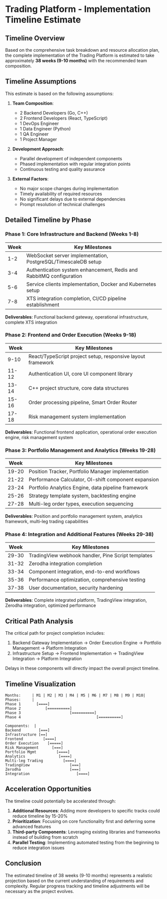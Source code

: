 # Trading Platform - Implementation Timeline Estimate

## Timeline Overview

Based on the comprehensive task breakdown and resource allocation plan, the complete implementation of the Trading Platform is estimated to take approximately **38 weeks (9-10 months)** with the recommended team composition.

## Timeline Assumptions

This estimate is based on the following assumptions:

1. **Team Composition**: 
   - 2 Backend Developers (Go, C++)
   - 2 Frontend Developers (React, TypeScript)
   - 1 DevOps Engineer
   - 1 Data Engineer (Python)
   - 1 QA Engineer
   - 1 Project Manager

2. **Development Approach**:
   - Parallel development of independent components
   - Phased implementation with regular integration points
   - Continuous testing and quality assurance

3. **External Factors**:
   - No major scope changes during implementation
   - Timely availability of required resources
   - No significant delays due to external dependencies
   - Prompt resolution of technical challenges

## Detailed Timeline by Phase

### Phase 1: Core Infrastructure and Backend (Weeks 1-8)

| Week | Key Milestones |
|------|---------------|
| 1-2  | WebSocket server implementation, PostgreSQL/TimescaleDB setup |
| 3-4  | Authentication system enhancement, Redis and RabbitMQ configuration |
| 5-6  | Service clients implementation, Docker and Kubernetes setup |
| 7-8  | XTS integration completion, CI/CD pipeline establishment |

**Deliverables**: Functional backend gateway, operational infrastructure, complete XTS integration

### Phase 2: Frontend and Order Execution (Weeks 9-18)

| Week | Key Milestones |
|------|---------------|
| 9-10 | React/TypeScript project setup, responsive layout framework |
| 11-12 | Authentication UI, core UI component library |
| 13-14 | C++ project structure, core data structures |
| 15-16 | Order processing pipeline, Smart Order Router |
| 17-18 | Risk management system implementation |

**Deliverables**: Functional frontend application, operational order execution engine, risk management system

### Phase 3: Portfolio Management and Analytics (Weeks 19-28)

| Week | Key Milestones |
|------|---------------|
| 19-20 | Position Tracker, Portfolio Manager implementation |
| 21-22 | Performance Calculator, OI-shift component expansion |
| 23-24 | Portfolio Analytics Engine, data pipeline framework |
| 25-26 | Strategy template system, backtesting engine |
| 27-28 | Multi-leg order types, execution sequencing |

**Deliverables**: Position and portfolio management system, analytics framework, multi-leg trading capabilities

### Phase 4: Integration and Additional Features (Weeks 29-38)

| Week | Key Milestones |
|------|---------------|
| 29-30 | TradingView webhook handler, Pine Script templates |
| 31-32 | Zerodha integration completion |
| 33-34 | Component integration, end-to-end workflows |
| 35-36 | Performance optimization, comprehensive testing |
| 37-38 | User documentation, security hardening |

**Deliverables**: Complete integrated platform, TradingView integration, Zerodha integration, optimized performance

## Critical Path Analysis

The critical path for project completion includes:

1. Backend Gateway Implementation → Order Execution Engine → Portfolio Management → Platform Integration
2. Infrastructure Setup → Frontend Implementation → TradingView Integration → Platform Integration

Delays in these components will directly impact the overall project timeline.

## Timeline Visualization

```
Months:     | M1 | M2 | M3 | M4 | M5 | M6 | M7 | M8 | M9 | M10|
Phases:     |
Phase 1       [====]
Phase 2           [==========]
Phase 3                      [==========]
Phase 4                                  [==========]

Components:  |
Backend        [===]
Infrastructure [==]
Frontend         [====]
Order Execution    [=====]
Risk Management      [===]
Portfolio Mgmt         [====]
Analytics               [====]
Multi-leg Trading         [====]
TradingView                  [===]
Zerodha                      [===]
Integration                     [====]
```

## Acceleration Opportunities

The timeline could potentially be accelerated through:

1. **Additional Resources**: Adding more developers to specific tracks could reduce timeline by 15-20%
2. **Prioritization**: Focusing on core functionality first and deferring some advanced features
3. **Third-party Components**: Leveraging existing libraries and frameworks instead of building from scratch
4. **Parallel Testing**: Implementing automated testing from the beginning to reduce integration issues

## Conclusion

The estimated timeline of 38 weeks (9-10 months) represents a realistic projection based on the current understanding of requirements and complexity. Regular progress tracking and timeline adjustments will be necessary as the project evolves.
